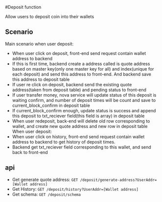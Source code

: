 #Deposit function

Allow users to deposit coin into their wallets 

## Scenario
Main scenario when user deposit:
- When user click on deposit, front-end send request contain wallet address to backend
- If this is first time, backend create a address called is quote address based on master key(only one master key for all)
and index(unique for each deposit) and send this address to front-end. And backend save this address to deposit table 
- If user re click on deposit, backend send the existing quote address(taken from deposit table) and pending status to 
front-end
- If user transfer money, nova service will update status of this deposit is waiting confirm, and number of deposit times 
will be count and save to current_block_confirm in  deposit table
- If current_block_confirm enough, update status is success and append this deposit to txt_reciever field(this field is array)
in deposit table
- When user redeposit, back-end will delete old row corresponding to wallet, and create new quote address and new row in 
deposit table
When user deposit:
- When user click on history, front-end send request contain wallet address to backend to get history of deposit times. 
- Backend get txt_reciever field corresponding to this wallet, and send back to front-end 

## api
- Get generate quote address: 
`GET /deposit/generate-address?UserAddr=[Wallet address]`
- Get History:
`GET /deposit/history?UserAddr=[Wallet address]`
- Get schema: 
`GET /deposit/schema`


